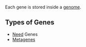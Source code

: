 Each gene is stored inside a [genome](Genome.md).

## Types of Genes ##
  * [Need](NeedStat.md) Genes
  * [Metagenes](Metagene.md)
